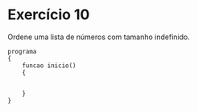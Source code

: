 # Exercício 10

Ordene uma lista de números com tamanho indefinido.

```
programa
{	
	funcao inicio()
	{
		
		
	}
}

```